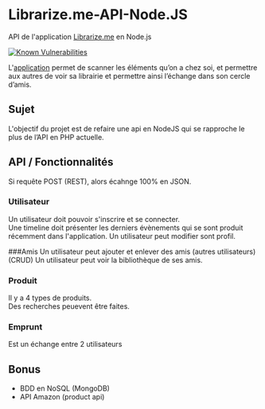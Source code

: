 # Librarize.me-API-Node.JS
API de l'application [Librarize.me](http://www.librarize.me/ "Librarize.Me") en Node.js

[![Known Vulnerabilities](https://snyk.io/test/github/tristaneduprojet/librarize.me-api-node.js/badge.svg)](https://snyk.io/test/github/tristaneduprojet/librarize.me-api-node.js)

L'[application](https://play.google.com/store/apps/details?id=com.digipolitan.librarizeme "App Android") permet de scanner les éléments qu’on a chez soi, et permettre aux autres de voir sa librairie et permettre ainsi l’échange dans son cercle d’amis.

## Sujet
L'objectif du projet est de refaire une api en NodeJS qui se rapproche le plus de l’API en PHP actuelle.

## API / Fonctionnalités
Si requête POST (REST), alors écahnge 100% en JSON.

### Utilisateur
Un utilisateur doit pouvoir s'inscrire et se connecter.  
Une timeline doit présenter les derniers évènements qui se sont produit récemment dans l'application.
Un utilisateur peut modifier sont profil.

###Amis
Un utilisateur peut ajouter et enlever des amis (autres utilisateurs) (CRUD)
Un utilisateur peut voir la bibliothèque de ses amis.

### Produit
Il y a 4 types de produits.  
Des recherches peuevent être faites.

### Emprunt
Est un échange entre 2 utilisateurs

## Bonus
* BDD en NoSQL (MongoDB)
* API Amazon (product api)
